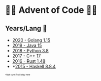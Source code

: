 # 🎄🎅 Advent of Code 🎅🎄

## Years/Lang 🎁

- [2020 - Golang 1.15](2020/README.md)
- [2019 - Java 15](2019/README.md)
- [2018 - Python 3.8](2018/README.md)
- [2017 - C++ 17](2017/README.md)
- [2016 - Rust 1.48](2016/README.md)
- *[2015 - Haskell 8.8.4](2015/README.md)

<sub><sup><sub><sup>*Not sure if will stay here</sup></sub></sup></sub>
